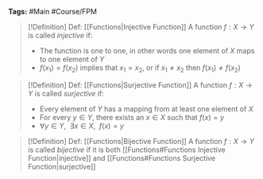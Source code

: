 **Tags:** #Main #Course/FPM 

> [!Definition] Def: [[Functions|Injective Function]]
> A function $f: X\to Y$ is called *injective* if:
> - The function is one to one, in other words one element of $X$ maps to one element of $Y$
> - $f(x_{1}) = f(x_{2})$ implies that $x_{1}=x_{2}$, or if $x_{1}\ne x_{2}$ then $f(x_{1}) \ne f(x_{2})$

> [!Definition] Def: [[Functions|Surjective Function]]
> A function $f: X\to Y$ is called *surjective* if:
> - Every element of $Y$ has a mapping from at least one element of $X$
> - For every $y\in Y$, there exists an $x\in X$ such that $f(x) = y$
> - $\forall y\in Y, \enspace \exists x\in X,\enspace f(x) = y$

> [!Definition] Def: [[Functions|Bijective Function]]
> A function $f: X\to Y$ is called *bijective* if it is both [[Functions#Functions Injective Function|injective]] and [[Functions#Functions Surjective Function|surjective]]